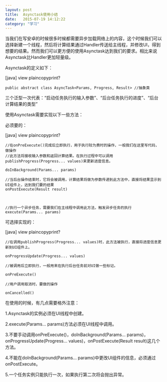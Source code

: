 ```yaml
---
layout: post
title:  Asynctask使用小结 
date:   2015-07-19 14:12:22
category: "学习"
---
```


当我们在写安卓的时候很多时候都需要异步加载网络上的内容，这个时候我们可以选择新建一个线程，然后将计算结果通过Handler传送给主线程，并修改UI，得到想要的结果。然而我们可以更方便的使用Asynctask达到我们的要求。相比来说Asynctask比Handler更加轻量级。

Asynctask的定义如下：

[java] view plaincopyprint?

    public abstract class AsyncTask<Params, Progress, Result> //抽象类  


三个泛型一次代表：“启动任务执行的输入参数”、“后台任务执行的进度”、“后台计算结果的类型”

使用Asynctask需要实现以下一些方法：

必须要的：

[java] view plaincopyprint?

    //在onPreExecute()完成后立即执行，用于执行较为费时的操作，一般我们在这里写代码，做操作  
    //此方法将接收输入参数和返回计算结果。在执行过程中可以调用publishProgress(Progress... values)来更新进度信息。  
      
    doInBackground(Params... params)  
      
    //当后台操作结束时，它将会被调用，计算结果将做为参数传递到此方法中，直接将结果显示到UI组件上，达到我们要的结果  
    onPostExecute(Result result)  
      
       
      
    //执行一个异步任务，需要我们在主线程中调用此方法，触发异步任务的执行  
    execute(Params... params)  



可选择实现的：

[java] view plaincopyprint?

    //在调用publishProgress(Progress... values)时，此方法被执行，直接将进度信息更新到UI组件上。  
      
    onProgressUpdate(Progress... values)  
      
    //被调用后立即执行，一般用来在执行后台任务前对UI做一些标记。  
      
    onPreExecute()  
      
    //用户调用取消时，要做的操作  
      
    onCancelled()  




在使用的时候，有几点需要格外注意：

1.Asynctask的实例必须在UI线程中创建。

2.execute(Params... params)方法必须在UI线程中调用。

3.不要手动调用onPreExecute()，doInBackground(Params... params)，onProgressUpdate(Progress... values)，onPostExecute(Result result)这几个方法。

4.不能在doInBackground(Params... params)中更改UI组件的信息，必须通过onPostExecute。

5.一个任务实例只能执行一次，如果执行第二次将会抛出异常。
